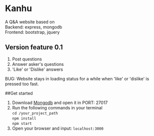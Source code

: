 # Kanhu
A Q&A website based on  
Backend: express, mongodb  
Frontend: bootstrap, jquery  

## Version feature 0.1
1. Post questions
2. Answer asker's questions
3. 'Like' or 'Dislike' answers

BUG: Website stays in loading status for a while when 'like' or 'dislike' is pressed too fast.

##Get started
1. Download [Mongodb](https://www.mongodb.com/) and open it in PORT: 27017  
2. Run the following commands in your terminal  
`cd /your_project_path`  
`npm install`  
`npm start`  
3. Open your browser and input: 
`localhost:3000`


